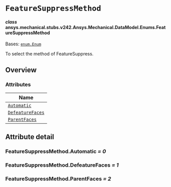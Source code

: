 # `FeatureSuppressMethod`

<a id="ansys.mechanical.stubs.v242.Ansys.Mechanical.DataModel.Enums.FeatureSuppressMethod"></a>

#### *class* ansys.mechanical.stubs.v242.Ansys.Mechanical.DataModel.Enums.FeatureSuppressMethod

Bases: [`enum.Enum`](https://docs.python.org/3/library/enum.html#enum.Enum)

To select the method of FeatureSuppress.

<!-- !! processed by numpydoc !! -->

<a id="overview"></a>

## Overview

### Attributes

| Name |
| ---------------------------------------------------------------------------------------------------------------------------------------- |
| [`Automatic`](#FeatureSuppressMethod.Automatic) |
| [`DefeatureFaces`](#FeatureSuppressMethod.DefeatureFaces) |
| [`ParentFaces`](#FeatureSuppressMethod.ParentFaces) |

<a id="attribute-detail"></a>

## Attribute detail

<a id="FeatureSuppressMethod.Automatic"></a>

### FeatureSuppressMethod.Automatic *= 0*

<a id="FeatureSuppressMethod.DefeatureFaces"></a>

### FeatureSuppressMethod.DefeatureFaces *= 1*

<a id="FeatureSuppressMethod.ParentFaces"></a>

### FeatureSuppressMethod.ParentFaces *= 2*


